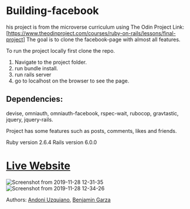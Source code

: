 # Building-facebook

his project is from the microverse curriculum using The Odin Project Link: [https://www.theodinproject.com/courses/ruby-on-rails/lessons/final-project]
The goal is to clone the facebook-page with almost all features.

To run the project locally first clone the repo.
  1) Navigate to the project folder.
  2) run bundle install.
  3) run rails server
  4) go to localhost on the browser to see the page.

## Dependencies:
  devise,
  omniauth,
  omniauth-facebook,
  rspec-wait,
  rubocop,
  gravtastic,
  jquery,
  jquery-rails.

Project has some features such as posts, comments, likes and friends.

Ruby version 2.6.4
Rails version 6.0.0

# [Live Website](https://intense-harbor-38641.herokuapp.com/)

![Screenshot from 2019-11-28 12-31-35](https://user-images.githubusercontent.com/11781597/69827738-479b6680-11de-11ea-9659-7255c486f78f.png)![Screenshot from 2019-11-28 12-34-26](https://user-images.githubusercontent.com/11781597/69827789-8f21f280-11de-11ea-9bc7-d2745d3e8056.png)

Authors: [Andoni Uzquiano](https://github.com/Juakata),  [Benjamin Garza](https://github.com/BenjaminGarza)
